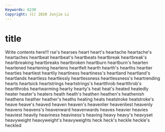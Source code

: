 ```yaml
---
Keywords: 6230
Copyright: (C) 2020 Junjie Li
---
```


# title

Write contents here!!!
rse's 
hearses 
heart 
heart's
heartache 
heartache's 
heartaches 
heartbeat 
heartbeat's 
heartbeats 
heartbreak 
heartbreak's 
heartbreaking 
heartbreaks
heartbroken 
heartburn 
heartburn's 
hearten 
heartened 
heartening 
heartens 
heartfelt 
hearth 
hearth's
hearths 
heartier 
hearties 
heartiest 
heartily 
heartiness 
heartiness's 
heartland 
heartland's 
heartlands
heartless 
heartlessly 
heartlessness 
heartlessness's 
heartrending 
hearts 
heartsick 
heartstrings 
heartstrings's 
heartthrob
heartthrob's 
heartthrobs 
heartwarming 
hearty 
hearty's 
heat 
heat's 
heated 
heatedly 
heater
heater's 
heaters 
heath 
heath's 
heathen 
heathen's 
heathenish 
heathens 
heather 
heather's
heaths 
heating 
heats 
heatstroke 
heatstroke's 
heave 
heave's 
heaved 
heaven 
heaven's
heavenlier 
heavenliest 
heavenly 
heavens 
heavens's 
heavenward 
heavenwards 
heaves 
heavier 
heavies
heaviest 
heavily 
heaviness 
heaviness's 
heaving 
heavy 
heavy's 
heavyset 
heavyweight 
heavyweight's
heavyweights 
heck 
heck's 
heckle 
heckle's 
heckled 
